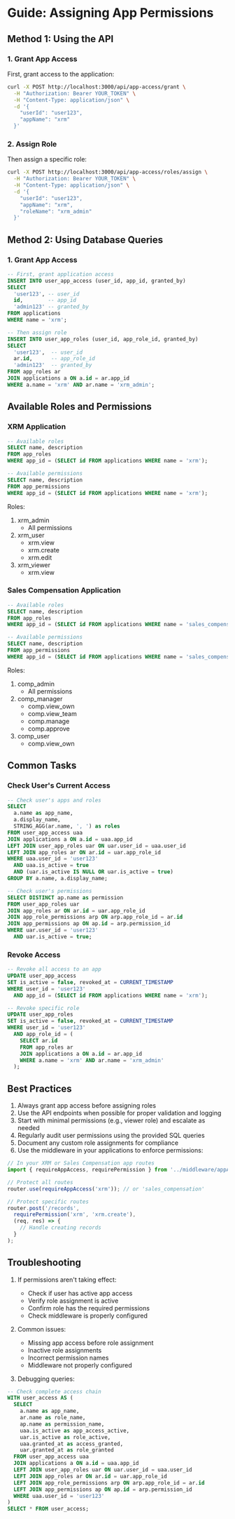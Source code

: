 # Guide: Assigning App Permissions

## Method 1: Using the API

### 1. Grant App Access
First, grant access to the application:

```bash
curl -X POST http://localhost:3000/api/app-access/grant \
  -H "Authorization: Bearer YOUR_TOKEN" \
  -H "Content-Type: application/json" \
  -d '{
    "userId": "user123",
    "appName": "xrm"
  }'
```

### 2. Assign Role
Then assign a specific role:

```bash
curl -X POST http://localhost:3000/api/app-access/roles/assign \
  -H "Authorization: Bearer YOUR_TOKEN" \
  -H "Content-Type: application/json" \
  -d '{
    "userId": "user123",
    "appName": "xrm",
    "roleName": "xrm_admin"
  }'
```

## Method 2: Using Database Queries

### 1. Grant App Access
```sql
-- First, grant application access
INSERT INTO user_app_access (user_id, app_id, granted_by)
SELECT 
  'user123', -- user_id
  id,        -- app_id
  'admin123' -- granted_by
FROM applications 
WHERE name = 'xrm';

-- Then assign role
INSERT INTO user_app_roles (user_id, app_role_id, granted_by)
SELECT 
  'user123',  -- user_id
  ar.id,      -- app_role_id
  'admin123'  -- granted_by
FROM app_roles ar
JOIN applications a ON a.id = ar.app_id
WHERE a.name = 'xrm' AND ar.name = 'xrm_admin';
```

## Available Roles and Permissions

### XRM Application
```sql
-- Available roles
SELECT name, description 
FROM app_roles 
WHERE app_id = (SELECT id FROM applications WHERE name = 'xrm');

-- Available permissions
SELECT name, description 
FROM app_permissions 
WHERE app_id = (SELECT id FROM applications WHERE name = 'xrm');
```

Roles:
1. xrm_admin
   - All permissions
2. xrm_user
   - xrm.view
   - xrm.create
   - xrm.edit
3. xrm_viewer
   - xrm.view

### Sales Compensation Application
```sql
-- Available roles
SELECT name, description 
FROM app_roles 
WHERE app_id = (SELECT id FROM applications WHERE name = 'sales_compensation');

-- Available permissions
SELECT name, description 
FROM app_permissions 
WHERE app_id = (SELECT id FROM applications WHERE name = 'sales_compensation');
```

Roles:
1. comp_admin
   - All permissions
2. comp_manager
   - comp.view_own
   - comp.view_team
   - comp.manage
   - comp.approve
3. comp_user
   - comp.view_own

## Common Tasks

### Check User's Current Access
```sql
-- Check user's apps and roles
SELECT 
  a.name as app_name,
  a.display_name,
  STRING_AGG(ar.name, ', ') as roles
FROM user_app_access uaa
JOIN applications a ON a.id = uaa.app_id
LEFT JOIN user_app_roles uar ON uar.user_id = uaa.user_id
LEFT JOIN app_roles ar ON ar.id = uar.app_role_id
WHERE uaa.user_id = 'user123'
  AND uaa.is_active = true
  AND (uar.is_active IS NULL OR uar.is_active = true)
GROUP BY a.name, a.display_name;

-- Check user's permissions
SELECT DISTINCT ap.name as permission
FROM user_app_roles uar
JOIN app_roles ar ON ar.id = uar.app_role_id
JOIN app_role_permissions arp ON arp.app_role_id = ar.id
JOIN app_permissions ap ON ap.id = arp.permission_id
WHERE uar.user_id = 'user123'
  AND uar.is_active = true;
```

### Revoke Access
```sql
-- Revoke all access to an app
UPDATE user_app_access
SET is_active = false, revoked_at = CURRENT_TIMESTAMP
WHERE user_id = 'user123'
  AND app_id = (SELECT id FROM applications WHERE name = 'xrm');

-- Revoke specific role
UPDATE user_app_roles
SET is_active = false, revoked_at = CURRENT_TIMESTAMP
WHERE user_id = 'user123'
  AND app_role_id = (
    SELECT ar.id 
    FROM app_roles ar
    JOIN applications a ON a.id = ar.app_id
    WHERE a.name = 'xrm' AND ar.name = 'xrm_admin'
  );
```

## Best Practices

1. Always grant app access before assigning roles
2. Use the API endpoints when possible for proper validation and logging
3. Start with minimal permissions (e.g., viewer role) and escalate as needed
4. Regularly audit user permissions using the provided SQL queries
5. Document any custom role assignments for compliance
6. Use the middleware in your applications to enforce permissions:

```typescript
// In your XRM or Sales Compensation app routes
import { requireAppAccess, requirePermission } from '../middleware/appAccessMiddleware';

// Protect all routes
router.use(requireAppAccess('xrm')); // or 'sales_compensation'

// Protect specific routes
router.post('/records', 
  requirePermission('xrm', 'xrm.create'),
  (req, res) => {
    // Handle creating records
  }
);
```

## Troubleshooting

1. If permissions aren't taking effect:
   - Check if user has active app access
   - Verify role assignment is active
   - Confirm role has the required permissions
   - Check middleware is properly configured

2. Common issues:
   - Missing app access before role assignment
   - Inactive role assignments
   - Incorrect permission names
   - Middleware not properly configured

3. Debugging queries:
```sql
-- Check complete access chain
WITH user_access AS (
  SELECT 
    a.name as app_name,
    ar.name as role_name,
    ap.name as permission_name,
    uaa.is_active as app_access_active,
    uar.is_active as role_active,
    uaa.granted_at as access_granted,
    uar.granted_at as role_granted
  FROM user_app_access uaa
  JOIN applications a ON a.id = uaa.app_id
  LEFT JOIN user_app_roles uar ON uar.user_id = uaa.user_id
  LEFT JOIN app_roles ar ON ar.id = uar.app_role_id
  LEFT JOIN app_role_permissions arp ON arp.app_role_id = ar.id
  LEFT JOIN app_permissions ap ON ap.id = arp.permission_id
  WHERE uaa.user_id = 'user123'
)
SELECT * FROM user_access;
